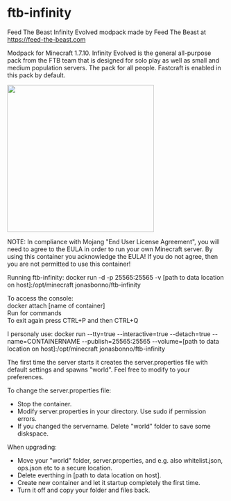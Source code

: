 # ftb-infinity
Feed The Beast Infinity Evolved modpack
made by Feed The Beast at https://feed-the-beast.com

Modpack for Minecraft 1.7.10.
Infinity Evolved is the general all-purpose pack from the FTB team that is designed for solo play as well as small and medium population servers. The pack for all people.
Fastcraft is enabled in this pack by default.

<img src="http://media-elerium.cursecdn.com/avatars/27/883/635818079923323584.png" width="338" height="338">

NOTE: In compliance with Mojang "End User License Agreement", you will need to agree to the EULA in order to run your own Minecraft server. By using this container you acknowledge the EULA! If you do not agree, then you are not permitted to use this container!

Running ftb-infinity:
docker run -d -p 25565:25565 -v [path to data location on host]:/opt/minecraft jonasbonno/ftb-infinity

To access the console:
</br>docker attach [name of container]
</br>Run for commands
</br>To exit again press CTRL+P and then CTRL+Q

I personaly use:
docker run --tty=true --interactive=true --detach=true --name=CONTAINERNAME --publish=25565:25565 --volume=[path to data location on host]:/opt/minecraft jonasbonno/ftb-infinity

The first time the server starts it creates the server.properties file with default settings and spawns "world". 
Feel free to modify to your preferences. 

To change the server.properties file:
- Stop the container.
- Modify server.properties in your directory. Use sudo if permission errors.
- If you changed the servername. Delete "world" folder to save some diskspace.

When upgrading:
- Move your "world" folder, server.properties, and e.g. also whitelist.json, ops.json etc to a secure location.
- Delete everthing in [path to data location on host].
- Create new container and let it startup completely the first time.
- Turn it off and copy your folder and files back.

